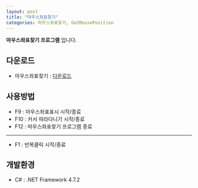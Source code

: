 ```yaml
---
layout: post
title: "마우스좌표찾기"
categories: 마우스좌표찾기, GetMousePosition
---
```



**마우스좌표찾기 프로그램** 입니다.

## [](#header-2)다운로드
- 마우스좌표찾기   : [다운로드][download]


## [](#header-3)사용방법
- F9  : 마우스좌표표시 시작/종료
- F10 : 커서 따라다니기 시작/종료
- F12 : 마우스좌표찾기 프로그램 종료
----------------------------------
- F1  : 반복클릭 시작/종료

## [](#header-3)개발환경
- C#     : .NET Framework 4.7.2


[download]: https://github.com/leipelt/GetMousePosition/releases/download/1/GetMousePosition.exe